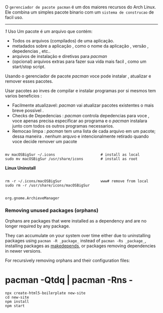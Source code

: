O `gerenciador de pacote pacman`  é um dos maiores recursos do Arch Linux. Ele combina um simples pacote binario com um `sistema de construcao` de facil uso.

---

_1_ Uso
Um pacote é um arquivo que contém:
- Todos os arquivos (compilados) de uma aplicação.
- metadados sobre a aplicação , como o nome da aplicação , versão , depedencias , etc..
- arquivos de instalação e diretivas para _pacman_ 
- (opcional) arquivos extras para fazer sua vida mais facil , como um start/stop script.

Usando o gerenciador de pacote _pacman_ voce pode instalar , atualizar e remover esses pacotes. 

Usar pacotes ao inves de compilar e instalar programas por si mesmos tem varios beneficios :

- Facilmente atualizavel: _pacman_ vai atualizar pacotes existentes o mais breve possivel .
- Checks de Depedencias : _pacman_ controla depedencias para voce , voce apenas precisa especificar ao programa e o _pacman_ instalara junto com todos os outros programas necessarios.
- Remocao limpa : _pacman_ tem uma lista de cada arquivo em um pacote; dessa maneira . nenhum arquvo e intencionalmente retirado quando voce decide remover um pacote


```

mv macOSBigSur ~/.icons                     # install as local
sudo mv macOSBigSur /usr/share/icons        # install as root
```

  
  
**Linux Uninstall**  

```

rm -r ~/.icons/macOSBigSur                  www# remove from local
sudo rm -r /usr/share/icons/macOSBigSur   


org.gnome.ArchieveManager
````


### Removing unused packages (orphans)

Orphans are packages that were installed as a dependency and are no longer required by any package.

They can accumulate on your system over time either due to uninstalling packages using `pacman -R _package_` instead of `pacman -Rs _package_`, installing packages as [makedepends](https://wiki.archlinux.org/title/Makedepends "Makedepends"), or packages removing dependencies in newer versions.

For recursively removing orphans and their configuration files:

# pacman -Qtdq | pacman -Rns -

```
npx create-html5-boilerplate new-site
cd new-site
npm install
npm start
```